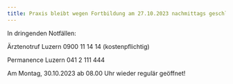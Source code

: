 ```yaml
---
title: Praxis bleibt wegen Fortbildung am 27.10.2023 nachmittags geschlossen!
---
```

In dringenden Notfällen:

Ärztenotruf Luzern 0900 11 14 14 (kostenpflichtig)

Permanence Luzern 041 2 111 444

Am Montag, 30.10.2023 ab 08.00 Uhr wieder regulär geöffnet!